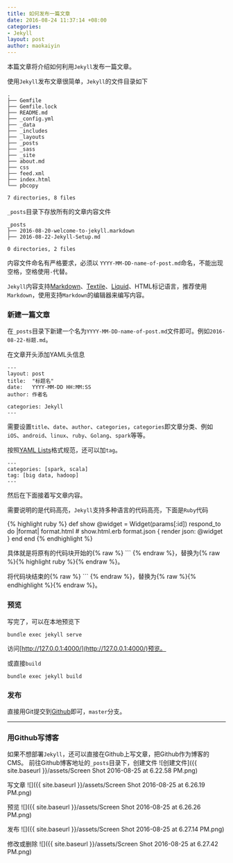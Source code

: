 ```yaml
---
title: 如何发布一篇文章
date: 2016-08-24 11:37:14 +08:00
categories:
- Jekyll
layout: post
author: maokaiyin
---
```


本篇文章将介绍如何利用`Jekyll`发布一篇文章。

使用`Jekyll`发布文章很简单，`Jekyll`的文件目录如下

````
.
├── Gemfile
├── Gemfile.lock
├── README.md
├── _config.yml
├── _data
├── _includes
├── _layouts
├── _posts
├── _sass
├── _site
├── about.md
├── css
├── feed.xml
├── index.html
└── pbcopy

7 directories, 8 files

````

`_posts`目录下存放所有的文章内容文件

````
_posts
├── 2016-08-20-welcome-to-jekyll.markdown
├── 2016-08-22-Jekyll-Setup.md

0 directories, 2 files

````

内容文件命名有严格要求，必须以 `YYYY-MM-DD-name-of-post.md`命名，不能出现空格，空格使用`-`代替。

`Jekyll`内容支持[Markdown](https://daringfireball.net/projects/markdown/)、[Textile](https://txstyle.org/)、[Liquid](https://github.com/Shopify/liquid/wiki)、HTML标记语言，推荐使用`Markdown`，使用支持`Markdown`的编辑器来编写内容。

### 新建一篇文章
在`_posts`目录下新建一个名为`YYYY-MM-DD-name-of-post.md`文件即可。例如`2016-08-22-标题.md`。

在文章开头添加YAML头信息

````
---
layout: post
title:  "标题名"
date:   YYYY-MM-DD HH:MM:SS
author: 作者名

categories: Jekyll
---
````
需要设置`title`、`date`、`author`、`categories`，`categories`即文章分类、例如`iOS`、`android`、`linux`、`ruby`、`Golang`、`spark`等等。

按照[YAML Lists](https://en.wikipedia.org/wiki/YAML#Lists)格式规范，还可以加`tag`。

````
---
categories: [spark, scala]
tag: [big data, hadoop]
---
````
然后在下面接着写文章内容。

需要说明的是代码高亮，`Jekyll`支持多种语言的代码高亮，下面是`Ruby`代码

{% highlight ruby %}
def show
  @widget = Widget(params[:id])
  respond_to do |format|
    format.html # show.html.erb
    format.json { render json: @widget }
  end
end
{% endhighlight %}

具体就是将原有的代码块开始的{% raw %} ``` {% endraw %}，替换为{% raw %}{% highlight ruby %}{% endraw %}。

将代码块结束的{% raw %} ``` {% endraw %}，替换为{% raw %}{% endhighlight %}{% endraw %}。


### 预览
写完了，可以在本地预览下

	bundle exec jekyll serve

访问[http://127.0.0.1:4000/](http://127.0.0.1:4000/)预览。

或直接`build`

	bundle exec jekyll build

### 发布
直接用Git提交到[Github](https://github.com/AriadneThread/ariadnethread.github.io)即可，`master`分支。

---

### 用Github写博客
如果不想部署`Jekyll`，还可以直接在Github上写文章，把Github作为博客的CMS。
前往Github博客地址的`_posts`目录下，创建文件
![创建文件]({{ site.baseurl }}/assets/Screen Shot 2016-08-25 at 6.22.58 PM.png)

写文章
![]({{ site.baseurl }}/assets/Screen Shot 2016-08-25 at 6.26.19 PM.png)

预览
![]({{ site.baseurl }}/assets/Screen Shot 2016-08-25 at 6.26.26 PM.png)

发布
![]({{ site.baseurl }}/assets/Screen Shot 2016-08-25 at 6.27.14 PM.png)

修改或删除
![]({{ site.baseurl }}/assets/Screen Shot 2016-08-25 at 6.27.42 PM.png)
